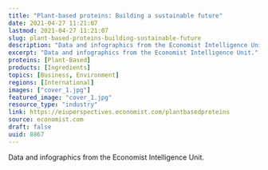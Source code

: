 ```yaml
---
title: "Plant-based proteins: Building a sustainable future"
date: 2021-04-27 11:21:07
lastmod: 2021-04-27 11:21:07
slug: plant-based-proteins-building-sustainable-future
description: "Data and infographics from the Economist Intelligence Unit."
excerpt: "Data and infographics from the Economist Intelligence Unit."
proteins: [Plant-Based]
products: [Ingredients]
topics: [Business, Environment]
regions: [International]
images: ["cover_1.jpg"]
featured_image: "cover_1.jpg"
resource_type: "industry"
link: https://eiuperspectives.economist.com/plantbasedproteins
source: economist.com
draft: false
uuid: 8867
---
```

Data and infographics from the Economist Intelligence Unit.
